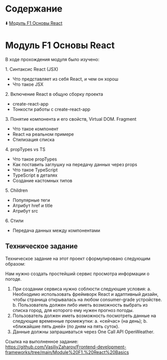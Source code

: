 # Содержание
:arrow_down: [Модуль F1 Основы React](README.md#Модуль-F1-Основы-React)
<br>

# Модуль F1 Основы React

В ходе прохождения модуля было изучено:

<p>1. Синтаксис React (JSX)</p>
<ul>
<li>Что представляет из себя React, и чем он хорош</li>
<li>Что такое JSX</li>
</ul>

<p>2. Включение React в общую сборку проекта</p>
<ul>
<li>create-react-app</li>
<li>Тонкости работы с create-react-app</li>
</ul>

<p>3. Понятие компонента и его свойств, Virtual DOM. Fragment</p>
<ul>
<li>Что такое компонент</li>
<li>React на реальном примере</li>
<li>Стилизация списка</li>
</ul>

<p>4. propTypes vs TS</p>
<ul>
<li>Что такое propTypes</li>
<li>Как поставить заглушку на передачу данных через props</li>
<li>Что такое TypeScript</li>
<li>TypeScript в деталях</li>
<li>Создание кастомных типов</li>
</ul>

<p>5. Children</p>
<ul>
<li>Популярные теги</li>
<li>Атрибут href и title</li>
<li>Атрибут src</li>
</ul>

<p>6. Стили</p>
<ul>
<li>Передача данных между компонентами</li>
</ul>

## Техническое задание

Техническое задание на этот проект сформулировано следующим образом:

Нам нужно создать простейший сервис просмотра информации о погоде.

1. При создании сервиса нужно соблюсти следующие условия:
  a. Необходимо использовать фреймворк React и адаптивный дизайн, чтобы страница открывалась на любом consumer-grade устройстве.
  b. Пользователь должен либо иметь возможность выбрать из списка город, для которого ему нужен прогноз погоды.
2. Пользователь должен иметь возможность посмотреть данные на следующие временные промежутки:
  a. «сейчас» (на день);
  b. «ближайшие пять дней» (по дням на пять суток).
3. Данные должны запрашиваться через One Call API OpenWeather.

Ссылка на выполненное задание: https://github.com/VasiliyZaharov/Frontend-development-frameworks/tree/main/Module%20F1.%20React%20Basics
